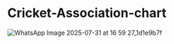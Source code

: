 ﻿# Cricket-Association-chart

![WhatsApp Image 2025-07-31 at 16 59 27_1d1e9b7f](https://github.com/user-attachments/assets/8557ff75-aa5b-483d-9f8a-10b147282d75)
